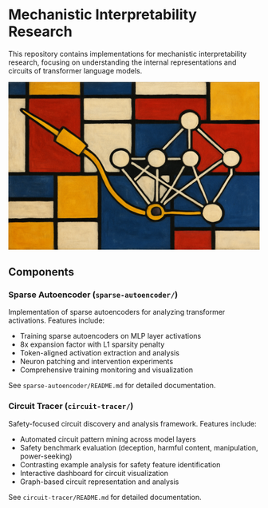 # Mechanistic Interpretability Research

This repository contains implementations for mechanistic interpretability research, focusing on understanding the internal representations and circuits of transformer language models.

![Mondrian and mech interp](./mondrian-mechinter.png)

## Components

### Sparse Autoencoder (`sparse-autoencoder/`)

Implementation of sparse autoencoders for analyzing transformer activations. Features include:

- Training sparse autoencoders on MLP layer activations
- 8x expansion factor with L1 sparsity penalty
- Token-aligned activation extraction and analysis
- Neuron patching and intervention experiments
- Comprehensive training monitoring and visualization

See `sparse-autoencoder/README.md` for detailed documentation.

### Circuit Tracer (`circuit-tracer/`)

Safety-focused circuit discovery and analysis framework. Features include:

- Automated circuit pattern mining across model layers
- Safety benchmark evaluation (deception, harmful content, manipulation, power-seeking)
- Contrasting example analysis for safety feature identification
- Interactive dashboard for circuit visualization
- Graph-based circuit representation and analysis

See `circuit-tracer/README.md` for detailed documentation.